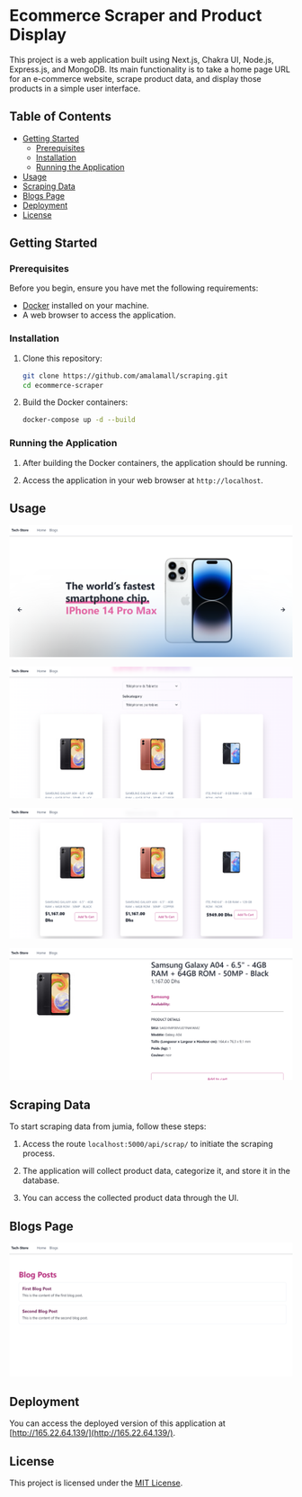 
# Ecommerce Scraper and Product Display

This project is a web application built using Next.js, Chakra UI, Node.js, Express.js, and MongoDB. Its main functionality is to take a home page URL for an e-commerce website, scrape product data, and display those products in a simple user interface.

## Table of Contents

- [Getting Started](#getting-started)
  - [Prerequisites](#prerequisites)
  - [Installation](#installation)
  - [Running the Application](#running-the-application)
- [Usage](#usage)
- [Scraping Data](#scraping-data)
- [Blogs Page](#blogs-page)
- [Deployment](#deployment)
- [License](#license)

## Getting Started

### Prerequisites

Before you begin, ensure you have met the following requirements:

- [Docker](https://www.docker.com/) installed on your machine.
- A web browser to access the application.

### Installation

1. Clone this repository:

   ```bash
   git clone https://github.com/amalamall/scraping.git
   cd ecommerce-scraper
   ```

2. Build the Docker containers:

   ```bash
   docker-compose up -d --build
   ```

### Running the Application

1. After building the Docker containers, the application should be running.

2. Access the application in your web browser at `http://localhost`.

## Usage

![Screenshot](https://github.com/amalamall/scraping/blob/main/screenshots/Screenshot1.png)

![Screenshot](https://github.com/amalamall/scraping/blob/main/screenshots/Screenshot2.png)

![Screenshot](https://github.com/amalamall/scraping/blob/main/screenshots/Screenshot3.png)

![Screenshot](https://github.com/amalamall/scraping/blob/main/screenshots/Screenshot4.png)


## Scraping Data

To start scraping data from jumia, follow these steps:

1. Access the route `localhost:5000/api/scrap/` to initiate the scraping process.

2. The application will collect product data, categorize it, and store it in the database.

3. You can access the collected product data through the UI.

## Blogs Page

![Screenshot](https://github.com/amalamall/scraping/blob/main/screenshots/Screenshot5.png)

## Deployment

You can access the deployed version of this application at [http://165.22.64.139/](http://165.22.64.139/).

## License

This project is licensed under the [MIT License](LICENSE.md).
